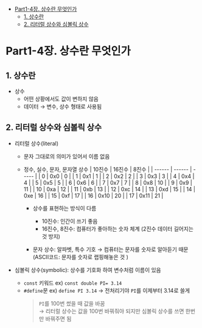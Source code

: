 - [Part1-4장. 상수란 무엇인가](#part1-4장-상수란-무엇인가)
  - [1. 상수란](#1-상수란)
  - [2. 리터럴 상수와 심볼릭 상수](#2-리터럴-상수와-심볼릭-상수)

# Part1-4장. 상수란 무엇인가

## 1. 상수란

- 상수
  - 어떤 상황에서도 값이 변하지 않음
  - 데이터 → 변수, 상수 형태로 사용됨

## 2. 리터럴 상수와 심볼릭 상수

- 리터럴 상수(literal)

  - 문자 그대로의 의미가 있어서 이름 없음
  - 정수, 실수, 문자, 문자열 상수
    | 10진수 | 16진수 | 8진수 |
    | ------ | ------ | ----- |
    | 0 | 0x0 | 0 |
    | 1 | 0x1 | 1 |
    | 2 | 0x2 | 2 |
    | 3 | 0x3 | 3 |
    | 4 | 0x4 | 4 |
    | 5 | 0x5 | 5 |
    | 6 | 0x6 | 6 |
    | 7 | 0x7 | 7 |
    | 8 | 0x8 | 10 |
    | 9 | 0x9 | 11 |
    | 10 | 0xa | 12 |
    | 11 | 0xb | 13 |
    | 12 | 0xc | 14 |
    | 13 | 0xd | 15 |
    | 14 | 0xe | 16 |
    | 15 | 0xf | 17 |
    | 16 | 0x10 | 20 |
    | 17 | 0x11 | 21 |

    - 상수를 표현하는 방식이 다름

      - 10진수: 인간이 쓰기 좋음
      - 16진수, 8진수: 컴퓨터가 좋아하는 숫자 체계 (2진수 데이터 길어지는 것 방지)

    - 문자 상수: 알파벳, 특수 기호 → 컴퓨터는 문자를 숫자로 알아듣기 때문
      (ASCII코드: 문자를 숫자로 랩핑해놓은 것 )

- 심볼릭 상수(symbolic): 상수를 기호화 하여 변수처럼 이름이 있음
  - `const` 키워드 ex) `const double PI= 3.14`
  - `#define`문 ex) `define PI 3.14` → 전처리기야 `PI`를 이제부터 3.14로 쓸게
    > `PI`를 100번 썼을 때 값을 바꿈  
    > → 리터럴 상수는 값을 100번 바꿔줘야 되지만 심볼릭 상수를 쓰면 한번만 바꿔주면 됨
